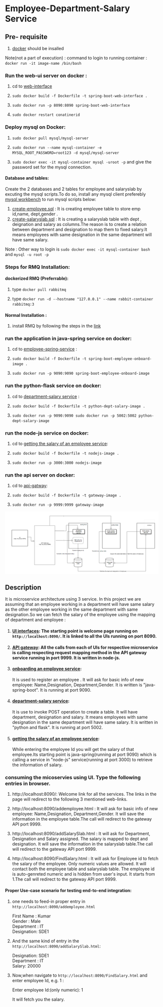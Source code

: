 
# Employee-Department-Salary Service



## Pre- requisite 
1)  [docker](https://docs.docker.com/engine/installation/) should be insalled 

Note(not a part of execution) : command to login to running container : `docker run -it image-name /bin/bash`


###  Run the web-ui server on docker :
1) cd to [web-interface](https://github.com/airavata-courses/satyamsah/tree/assignment2/assignment2/web-interfaces)

2) `sudo docker build -f Dockerfile -t spring-boot-web-interface . `

3)  `sudo docker run -p 8090:8090 spring-boot-web-interface`

4) `sudo docker restart conatinerid` 


### Deploy mysql on Docker:

1) `sudo docker pull mysql/mysql-server`

2) `sudo docker run --name mysql-container -e MYSQL_ROOT_PASSWORD=root123 -d mysql/mysql-server`

3) `sudo docker exec -it mysql-container mysql -uroot -p` and give the password set for the mysql connection.


#### Database and tables:
Create the 2 databases and 2 tables for employee and salaryslab by excuting the mysql scripts.To do so, install any mysql client preferebly [mysql workbench](https://www.mysql.com/products/workbench) to run mysql scripts below:

1) [create-employee.sql](https://github.com/airavata-courses/satyamsah/blob/master/assignment1/sqlscript/create-employee.sql) : It is creating employee table to store emp id,name, dept,gender . 
2) [create-salaryslab.sql](https://github.com/airavata-courses/satyamsah/blob/master/assignment1/sqlscript/create-salaryslab.sql) : It is creating a salaryslab table with dept , deignation and salary as columns.The reason is to create a relation between department and designation to map them to fixed salary.It means employees with same designation in the same department will have same salary.

Note : Other way to login is `sudo docker exec -it mysql-container bash` and  `mysql -u root -p`


### Steps for RMQ Installation:

#### dockerized RMQ (Preferrable):

1. type `docker pull rabbitmq`

2. type `docker run -d --hostname "127.0.0.1" --name rabbit-container rabbitmq:3`

#### Normal Installation :

1. install RMQ by following the steps in the [link](https://tecadmin.net/install-rabbitmq-server-on-ubuntu/#) 


### run the application in java-spring service on docker:

1) cd to [employee-spring-service](https://github.com/airavata-courses/satyamsah/tree/assignment2/assignment2/employee-onboard-service-javaspring) :

2)  `sudo docker build -f Dockerfile -t spring-boot-employee-onboard-image . `

3)  `sudo docker run -p 9090:9090 spring-boot-employee-onboard-image`


### run the python-flask service on docker:

1) cd to [department-salary service](https://github.com/airavata-courses/satyamsah/tree/master/assignment1/create-deptmentandsalary-service-python) :

2)  `sudo docker build -f Dockerfile -t python-dept-salary-image . `

3)  `sudo docker run -p 9090:9090 sudo docker run -p 5002:5002 python-dept-salary-image`



### run the node-js service on docker:

1) cd to [getting the salary of an employee service](https://github.com/airavata-courses/satyamsah/tree/master/assignment1/fetch-salary-service-nodejs): 

2)  `sudo docker build -f Dockerfile -t nodejs-image . `

3)  `sudo docker run -p 3000:3000 nodejs-image`



### run the api server on docker:

1) cd to [api-gatway](https://github.com/airavata-courses/satyamsah/tree/master/assignment1/gateway-api): 

2)  `sudo docker build -f Dockerfile -t gateway-image . `

3)  `sudo docker run -p 9999:9999 gateway-image`

![alt text](https://github.com/airavata-courses/satyamsah/blob/master/assignment1/workflowdiagram.PNG)
## Description
It is microservice architecture using 3 service. In this project we are assuming that an employee working in a department will have same salary as the other employee working in the same department with same designation.So we can fetch the salary of the employee using the mapping of department and employee :

1)  #### [UI interfaces](https://github.com/airavata-courses/satyamsah/tree/master/assignment1/web-interfaces): The starting point is welcome page running on `http://localhost:8090/`. It is linked to all the UIs running on port 8090.

2)  #### [API gateway](https://github.com/airavata-courses/satyamsah/tree/master/assignment1/gateway-api): All the calls from each of UIs for respective microservice is calling respecting request mapping method in the API gateway service running in port 9999. It is written in node-js.

3) #### [onboarding an employee service](https://github.com/airavata-courses/satyamsah/tree/master/assignment1/employee-onboard-service-javaspring): 
   It is used to register an employee . It will ask for basic info of new employee: Name,Designation, Department,Gender. It is written is "java-spring-boot". It is running at port 9090.
4) #### [department-salary service](https://github.com/airavata-courses/satyamsah/tree/master/assignment1/create-deptmentandsalary-service-python):
   It is use to invoke POST operation to create a table. It will have department, designation and salary. It means employees with same  designation in the same department will have same salary. It is written in "python and flask". It is running at port 5002.
5) #### [getting the salary of an employee service](https://github.com/airavata-courses/satyamsah/tree/master/assignment1/fetch-salary-service-nodejs): 
   While entering the employee Id you will get the salary of that employee.Its starting point is java-spring(running at port 9090) which is calling a service in "node-js" service(running at port 3000) to retrieve the information of salary.

### consuming the micoservies using UI. Type the following entries in browser.

1) http://localhost:8090/: Welcome link for all the services. The links in the page will redirect to the following 3 mentioned web-links.

2) http://localhost:8090/addemployee.html : It will ask for basic info of new employee: Name,Designation, Department,Gender. It will save the information in the employee table.The call will redirect to the gateway API port 9999.

3) http://localhost:8090/addSalarySlab.html : It will ask for Department, Designation and Salary assigned. The salary is mapped to dept and designation. It will save the information in the salaryslab table.The call will redirect to the gateway API port 9999.

4) http://localhost:8090/FindSalary.html : It will ask for Employee id to fetch the salary of the employee. Only numeric values are allowed. It will contact both the employee table and  salaryslab table. The employee id is auto-genreted numeric and is hidden from user's input. It starts from 1.The call will redirect to the gateway API port 9999.

#### Proper Use-case scenario for testing end-to-end integration: 

1) one needs to feed-in proper entry in `http://localhost:8090/addemployee.html`

   First Name : Kumar  
   Gender : Male  
   Department : IT  
   Designation: SDE1  

2) And the same kind of entry in the `http://localhost:8090/addSalarySlab.html`:

   Designation: SDE1  
   Department : IT  
   Salary: 20000  

3) Now,when navigate to `http://localhost:8090/FindSalary.html` and enter employee Id, e.g. 1 :

   Enter employee Id:(only numeric): 1  



   It will fetch you the salary.

